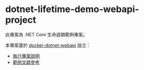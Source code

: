 # dotnet-lifetime-demo-webapi-project

此專案為 .NET Core 生命週期範例專案。

本專案基於 [docker-dotnet-webapi](https://github.com/eastmoon/docker-dotnet-webapi) 設立：

+ [執行專案說明](https://github.com/eastmoon/docker-dotnet-webapi#%E5%9F%B7%E8%A1%8C%E5%B0%88%E6%A1%88)
+ [範例文獻參考](https://github.com/eastmoon/docker-dotnet-webapi/blob/master/doc/dotnet-mvc-application-lifecycle.md)
